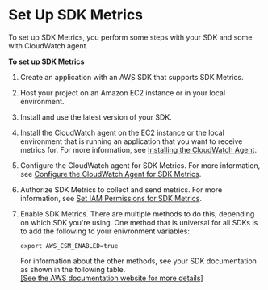 # Set Up SDK Metrics<a name="Set-Up-SDK-Metrics"></a>

To set up SDK Metrics, you perform some steps with your SDK and some with CloudWatch agent\.

**To set up SDK Metrics**

1. Create an application with an AWS SDK that supports SDK Metrics\.

1. Host your project on an Amazon EC2 instance or in your local environment\.

1. Install and use the latest version of your SDK\.

1. Install the CloudWatch agent on the EC2 instance or the local environment that is running an application that you want to receive metrics for\. For more information, see [Installing the CloudWatch Agent](install-CloudWatch-Agent-on-EC2-Instance.md)\.

1. Configure the CloudWatch agent for SDK Metrics\. For more information, see [Configure the CloudWatch Agent for SDK Metrics](Configure-CloudWatch-Agent-SDK-Metrics.md)\.

1. Authorize SDK Metrics to collect and send metrics\. For more information, see [Set IAM Permissions for SDK Metrics](Set-IAM-Permissions-For-SDK-Metrics.md)\.

1. Enable SDK Metrics\. There are multiple methods to do this, depending on which SDK you're using\. One method that is universal for all SDKs is to add the following to your enivronment variables:

   ```
   export AWS_CSM_ENABLED=true
   ```

   For information about the other methods, see your SDK documentation as shown in the following table\.    
[\[See the AWS documentation website for more details\]](http://docs.aws.amazon.com/AmazonCloudWatch/latest/monitoring/Set-Up-SDK-Metrics.html)